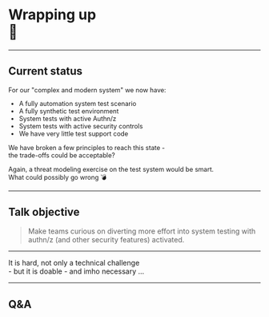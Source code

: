 <!-- .slide: data-background-image="./content/images/appsec-icon.svg" data-background-size="7%" data-background-position="right 2% top 2%"-->
<!-- markdownlint-disable MD041 MD033 -->

# Wrapping up </br>🎁

---

## Current status

<div style="font-size:0.9em">

For our "complex and modern system" we now have:

- A fully automation system test scenario<!-- .element: class="fragment" data-fragment-index="1" -->
- A fully synthetic test environment <!-- .element: class="fragment" data-fragment-index="2" -->
- System tests with active Authn/z <!-- .element: class="fragment" data-fragment-index="3" -->
- System tests with active security controls <!-- .element: class="fragment" data-fragment-index="4" -->
- We have very little test support code <!-- .element: class="fragment" data-fragment-index="5" -->

We have broken a few principles to reach this state - </br>the trade-offs could be acceptable? <!-- .element: class="fragment" data-fragment-index="6" -->

Again, a threat modeling exercise on the test system would be smart.</br>What could possibly go wrong 💣 <!-- .element: class="fragment" data-fragment-index="6" -->

</div>

---

## Talk objective

> Make teams curious on diverting more effort into system testing with authn/z (and other security features) activated.

<hr>

It is hard, not only a technical challenge </br>- but it is doable - and imho necessary ...

---

## Q&A <!-- .element: style="font-size:5.5em"-->
